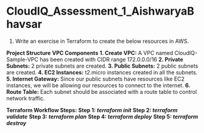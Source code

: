 # CloudIQ_Assessment_1_AishwaryaBhavsar
1. Write an exercise in Terraform to create the below resources in AWS.

**Project Structure**
**VPC Components**
**1. Create VPC:** A VPC named CloudIQ-Sample-VPC has been created with CIDR range 172.0.0.0/16
**2. Private Subnets:** 2 private subnets are created.
**3. Public Subnets:** 2 public subnets are created.
**4. EC2 Instances:** t2.micro instances created in all the subnets.
**5. Internet Gateway:** Since our public subnets have resources like EC2 instances, we will be allowing our resources to connect to the internet.
**6. Route Table:** Each subnet should be associated with a route table to control network traffic.

**Terraform Workflow Steps:**
**Step 1: _terraform init_**
**Step 2: _terraform validate_**
**Step 3: _terraform plan_**
**Step 4: _terraform deploy_**
**Step 5: _terraform destroy_**

